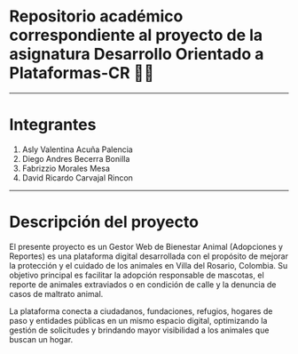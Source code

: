 # Repositorio académico correspondiente al proyecto de la asignatura Desarrollo Orientado a Plataformas-CR 🐶🐱

***


# Integrantes
1. Asly Valentina Acuña Palencia
2. Diego Andres Becerra Bonilla
3. Fabrizzio Morales Mesa
4. David Ricardo Carvajal Rincon
***

# Descripción del proyecto
El presente proyecto es un Gestor Web de Bienestar Animal (Adopciones y Reportes) es una plataforma digital desarrollada con el propósito de mejorar la protección y el cuidado de los animales en Villa del Rosario, Colombia. Su objetivo principal es facilitar la adopción responsable de mascotas, el reporte de animales extraviados o en condición de calle y la denuncia de casos de maltrato animal.

La plataforma conecta a ciudadanos, fundaciones, refugios, hogares de paso y entidades públicas en un mismo espacio digital, optimizando la gestión de solicitudes y brindando mayor visibilidad a los animales que buscan un hogar.

